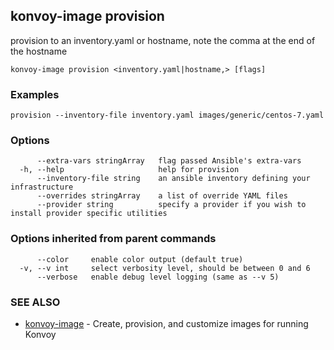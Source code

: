 ## konvoy-image provision

provision to an inventory.yaml or hostname, note the comma at the end of the hostname

```
konvoy-image provision <inventory.yaml|hostname,> [flags]
```

### Examples

```
provision --inventory-file inventory.yaml images/generic/centos-7.yaml
```

### Options

```
      --extra-vars stringArray   flag passed Ansible's extra-vars
  -h, --help                     help for provision
      --inventory-file string    an ansible inventory defining your infrastructure
      --overrides stringArray    a list of override YAML files
      --provider string          specify a provider if you wish to install provider specific utilities
```

### Options inherited from parent commands

```
      --color     enable color output (default true)
  -v, --v int     select verbosity level, should be between 0 and 6
      --verbose   enable debug level logging (same as --v 5)
```

### SEE ALSO

* [konvoy-image](konvoy-image.md)	 - Create, provision, and customize images for running Konvoy

